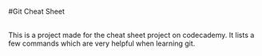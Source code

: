 #Git Cheat Sheet

<br>
This is a project made for the cheat sheet project on codecademy. It lists a few commands which are very helpful when learning git.
